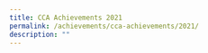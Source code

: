 ```yaml
---
title: CCA Achievements 2021
permalink: /achievements/cca-achievements/2021/
description: ""
---
```

